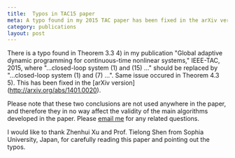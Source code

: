 ```yaml
---
title:  Typos in TAC15 paper
meta: A typo found in my 2015 TAC paper has been fixed in the arXiv version. Thank Zhenhui Xu and Prof. Tielong Shen from Sophia University, Japan, for pointing them out.
category: publications
layout: post
---
```

There is a typo found in Theorem 3.3 4) in my publication "Global adaptive dynamic programming for continuous-time nonlinear systems," IEEE-TAC, 2015, where "...closed-loop system (1) and (15) ..." should be replaced by "...closed-loop system (1) and (7) ...". Same issue occured in Theorem 4.3 5). This has been fixed in the [arXiv version] (http://arxiv.org/abs/1401.0020).

Please note that these two conclusions are not used anywhere in the paper, and therefore they in no way affect the validity of the main algorithms developed in the paper. Please [email me](yu.jiang@nyu.edu) for any related questions.

I would like to thank Zhenhui Xu and Prof. Tielong Shen from Sophia University, Japan, for carefully reading this paper and pointing out the typos.
